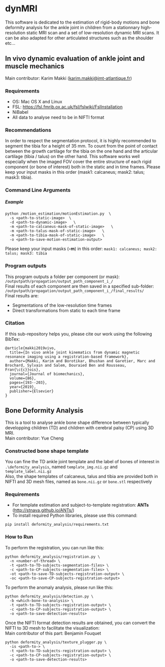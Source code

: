 # dynMRI

This software is dedicated to the estimation of rigid-body motions and bone deformity analysis for the ankle joint in children from a stationnary high-resolution static MRI scan and a set of low-resolution dynamic MRI scans. It can be also adapted for other articulated structures such as the shoulder etc... 

<!--### Project

* In vivo dynamic evaluation of ankle joint and muscle mechanics in children with spastic equinus deformity due to cerebral palsy: Implications for recurrent equinus.  
* Bone deformity_analysis of children with cerebral palsy using MRI

### Copyright
  © IMT Atlantique - LATIM-INSERM UMR 1101

  Author(s): Karim Makki (karim.makki@imt-atlantique.fr), Yue Cheng (yue.cheng@imt-atlantique.fr), 

  This software is governed by the CeCILL-B license under French law and abiding by the rules of distribution of free software.  You can  use, modify and/ or redistribute the software under the terms of the CeCILL-B license as circulated by CEA, CNRS and INRIA at the following URL "http://www.cecill.info".

  As a counterpart to the access to the source code and  rights to copy, modify and redistribute granted by the license, users are provided only with a limited warranty  and the software's author,  the holder of the economic rights,  and the successive licensors  have only  limited liability.

  In this respect, the user's attention is drawn to the risks associated with loading,  using,  modifying and/or developing or reproducing the software by the user in light of its specific status of free software, that may mean  that it is complicated to manipulate,  and  that  also therefore means  that it is reserved for developers  and  experienced professionals having in-depth computer knowledge. Users are therefore encouraged to load and test the software's suitability as regards their requirements in conditions enabling the security of their systems and/or data to be ensured and,  more generally, to use and operate it in the same conditions as regards security.
    The fact that you are presently reading this means that you have had knowledge of the CeCILL-B license and that you accept its terms.
--> 

## In vivo dynamic evaluation of ankle joint and muscle mechanics
Main contributor: Karim Makki (karim.makki@imt-atlantique.fr)
### Requirements
* OS: Mac OS X and Linux
* FSL: https://fsl.fmrib.ox.ac.uk/fsl/fslwiki/FslInstallation
* NiBabel
* All data to analyse need to be in NIFTI format


### Recommendations

  In order to respect the segmentation protocol, it is highly recommended to segment the tibia for a height of 35 mm. To count from the point of contact between the growth cartilage for the tibia on the one hand and the articular cartilage (tibia / talus) on the other hand.
  This software works well especially when the imaged FOV cover the entire structure of each rigid component (or bone of interest) both in the static and in time frames.
  Please keep your input masks in this order (mask1: calcaneus; mask2: talus; mask3: tibia). 

### Command Line Arguments
##### Example
```
python /motion_estimation/motionEstimation.py  \
  -s <path-to-static-image>  \
  -d <path-to-dynamic-image>   \
  -m <path-to-calcaneus-mask-of-static-image>   \
  -m <path-to-talus-mask-of-static-image>   \
  -m <path-to-tibia-mask-of-static-image>   \
  -o <path-to-save-motion-estimation-output>
```
Please keep your input masks (**-m**) in this order:
`mask1: calcaneus; mask2: talus; mask3: tibia`

### Program outputs
This program outputs a folder per component (or mask):
`/outputpath/propagation/output_path_component_i_/`  
Final results of each component are then saved in a specified sub-folder: 
`/outputpath/propagation/output_path_component_i_/final_results/`   
Final results are:
 - Segmentations of the low-resolution time frames
 - Direct transformations from static to each time frame

### Citation
If this sub-repository helps you, please cite our work using the following BibTex:
```
@article{makki2019vivo,
  title={In vivo ankle joint kinematics from dynamic magnetic resonance imaging using a registration-based framework},
  author={Makki, Karim and Borotikar, Bhushan and Garetier, Marc and Brochard, Sylvain and Salem, Douraied Ben and Rousseau, Fran{\c{c}}ois},
  journal={Journal of biomechanics},
  volume={86},
  pages={193--203},
  year={2019},
  publisher={Elsevier}
}
```

## Bone Deformity Analysis
This is a tool to analyse ankle bone shape difference between typically developping children (TD) and children with cerebral palsy (CP) using 3D MRI.  
Main contributor: Yue Cheng

### Constructed bone shape template
You can fine the TD ankle joint template and the label of bones of interest in `.\deformity_analysis`, named `template_img.nii.gz` and `template_label.nii.gz`  
Also, the shape templates of calcaneus, talus and tibia are provided both in NIFTI and 3D mesh files, named as `bone.nii.gz` or `bone.stl` respectively

### Requirements
* For template estimation and subject-to-template registration: **ANTs** (http://stnava.github.io/ANTs/)
* To install required Python libraries, please use this command:
```
pip install deformity_analysis/requirements.txt
```

### How to Run
To perform the registration, you can run like this:
```
python deformity_analysis/registration.py \ 
  -n <number-of-thread> \
  -t <path-to-TD-subjects-segmentation-files> \
  -c <path-to-CP-subjects-segmentation-files> \
  -ot <path-to-save-TD-subjects-registration-output> \
  -oc <path-to-save-CP-subjects-registration-output>
```

To perform the anomaly analysis, please run like this:
```
python deformity_analysis/detection.py \ 
  -b <which-bone-to-analysis> \
  -t <path-to-TD-subjects-registration-output> \
  -c <path-to-CP-subjects-registration-output> \
  -o <path-to-save-detection-results>
```
Once the NIFTI format detection results are obtained, you can convert the NIFTI to 3D mesh to facilitate the visualization:  
Main contributor of this part: Benjamin Fouquet
```
python deformity_analysis/texture_plugger.py \ 
  -is <path-to-> \
  -t <path-to-TD-subjects-registration-output> \
  -c <path-to-CP-subjects-registration-output> \
  -o <path-to-save-detection-results>
```